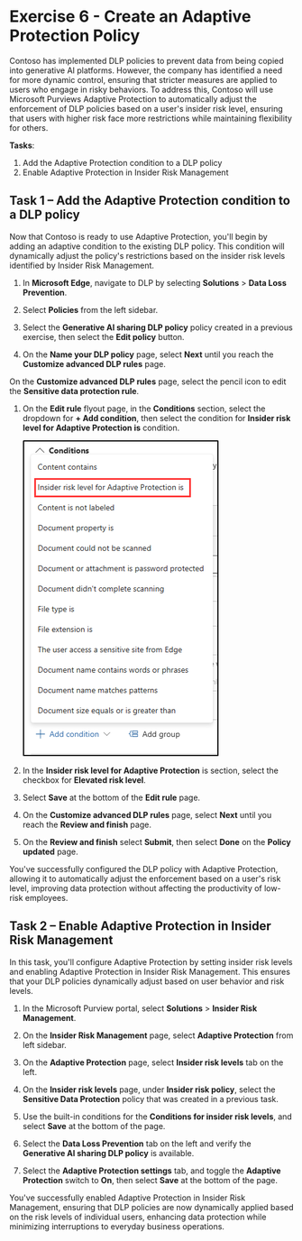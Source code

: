 # Exercise 6 - Create an Adaptive Protection Policy

Contoso has implemented DLP policies to prevent data from being copied into generative AI platforms. However, the company has identified a need for more dynamic control, ensuring that stricter measures are applied to users who engage in risky behaviors. To address this, Contoso will use Microsoft Purviews Adaptive Protection to automatically adjust the enforcement of DLP policies based on a user's insider risk level, ensuring that users with higher risk face more restrictions while maintaining flexibility for others.

**Tasks**:

1. Add the Adaptive Protection condition to a DLP policy
1. Enable Adaptive Protection in Insider Risk Management

## Task 1 – Add the Adaptive Protection condition to a DLP policy

Now that Contoso is ready to use Adaptive Protection, you'll begin by adding an adaptive condition to the existing DLP policy. This condition will dynamically adjust the policy's restrictions based on the insider risk levels identified by Insider Risk Management.

1. In **Microsoft Edge**, navigate to DLP by selecting **Solutions** > **Data Loss Prevention**.

1. Select **Policies** from the left sidebar.

1. Select the **Generative AI sharing DLP policy** policy created in a previous exercise, then select the **Edit policy** button.

1. On the **Name your DLP policy** page, select **Next** until you reach the **Customize advanced DLP rules** page.

On the **Customize advanced DLP rules** page, select the pencil icon to edit the **Sensitive data protection rule**.

1. On the **Edit rule** flyout page, in the **Conditions** section, select the dropdown for **+ Add condition**, then select the condition for **Insider risk level for Adaptive Protection is** condition.

   ![Screenshot showing the policy published successfully notification.](../Media/dlp-adaptive-protection-condition.png)

1. In the **Insider risk level for Adaptive Protection** is section, select the checkbox for **Elevated risk level**.

1. Select **Save** at the bottom of the **Edit rule** page.

1. On the **Customize advanced DLP rules** page, select **Next** until you reach the **Review and finish** page.

1. On the **Review and finish** select **Submit**, then select **Done** on the **Policy updated** page.

You've successfully configured the DLP policy with Adaptive Protection, allowing it to automatically adjust the enforcement based on a user's risk level, improving data protection without affecting the productivity of low-risk employees.

## Task 2 – Enable Adaptive Protection in Insider Risk Management

In this task, you'll configure Adaptive Protection by setting insider risk levels and enabling Adaptive Protection in Insider Risk Management. This ensures that your DLP policies dynamically adjust based on user behavior and risk levels.

1. In the Microsoft Purview portal, select **Solutions** > **Insider Risk Management**.

1. On the **Insider Risk Management** page, select **Adaptive Protection** from left sidebar.

1. On the **Adaptive Protection** page, select **Insider risk levels** tab on the left.

1. On the **Insider risk levels** page, under **Insider risk policy**, select the **Sensitive Data Protection** policy that was created in a previous task.

1. Use the built-in conditions for the **Conditions for insider risk levels**, and select **Save** at the bottom of the page.

1. Select the **Data Loss Prevention** tab on the left and verify the **Generative AI sharing DLP policy** is available.

1. Select the **Adaptive Protection settings** tab, and toggle the **Adaptive Protection** switch to **On**, then select **Save** at the bottom of the page.

You've successfully enabled Adaptive Protection in Insider Risk Management, ensuring that DLP policies are now dynamically applied based on the risk levels of individual users, enhancing data protection while minimizing interruptions to everyday business operations.
